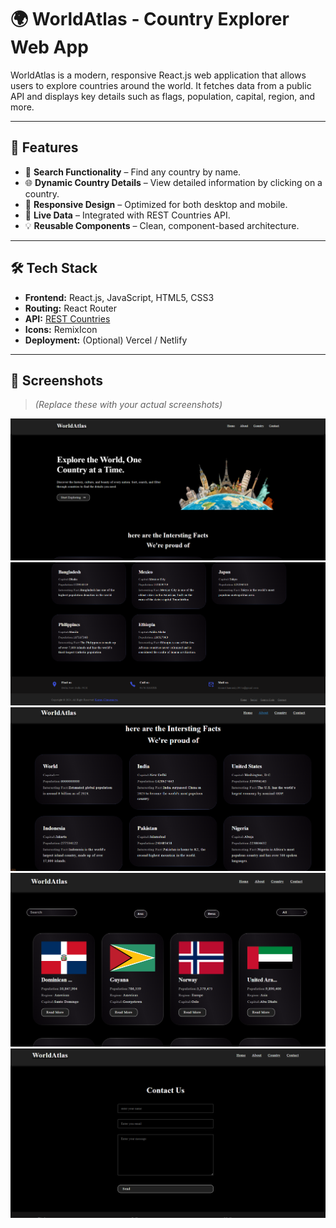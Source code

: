 # 🌍 WorldAtlas - Country Explorer Web App

WorldAtlas is a modern, responsive React.js web application that allows users to explore countries around the world. It fetches data from a public API and displays key details such as flags, population, capital, region, and more.

---

## 🚀 Features

- 🔎 **Search Functionality** – Find any country by name.
- 🌐 **Dynamic Country Details** – View detailed information by clicking on a country.
- 📱 **Responsive Design** – Optimized for both desktop and mobile.
- 🚦 **Live Data** – Integrated with REST Countries API.
- 💡 **Reusable Components** – Clean, component-based architecture.

---

## 🛠️ Tech Stack

- **Frontend:** React.js, JavaScript, HTML5, CSS3
- **Routing:** React Router
- **API:** [REST Countries](https://restcountries.com/)
- **Icons:** RemixIcon
- **Deployment:** (Optional) Vercel / Netlify

---

## 📸 Screenshots

> *(Replace these with your actual screenshots)*

![Home Page](images/Screenshot%202025-07-08%20145729.png)
![Home Page](images/Screenshot%202025-07-08%20145754.png)
![Home Page](images/Screenshot%202025-07-08%20145818.png)
![Home Page](images/Screenshot%202025-07-08%20145837.png)
![Home Page](images/Screenshot%202025-07-08%20145853.png)



